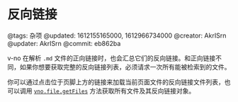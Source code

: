 # 反向链接

@tags: 杂项
@updated: 1612155165000, 1612966734000
@creator: AkrISrn
@updater: AkrISrn
@commit: eb862ba

v-no 在解析 `.md` 文件的正向链接时，也会汇总它们的反向链接。和正向链接不同，如果你想要获取完整的反向链接列表，必须请求一次所有能被检索到的文件。

你可以通过点击位于页脚上方的链接来加载当前页面文件的反向链接文件列表，也可以调用 [`vno.file.getFiles`](/zh/api/file.md "#h2-6") 方法获取所有文件及其反向链接对象。
